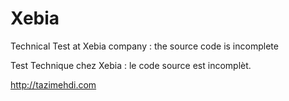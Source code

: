 Xebia
=====

Technical Test at Xebia company : the source code is incomplete

Test Technique chez Xebia : le code source est incomplèt.

http://tazimehdi.com
